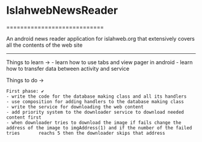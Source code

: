 # IslahwebNewsReader
============================

An android news reader application for islahweb.org that extensively covers all the contents of the web site

**********************************************
Things to learn ->
	- learn how to use tabs and view pager in android
	- learn how to transfer data between activity and service

Things to do ->

	First phase: ✔
	- write the code for the database making class and all its handlers
	- use composition for adding handlers to the database making class
	- write the service for downloading the web content
	- add priority system to the downloader service to download needed content first
	- when downloader tries to download the image if fails change the address of the image to imgAddress(1) and if the number of the failed tries 		reachs 5 then the downloader skips that address 

